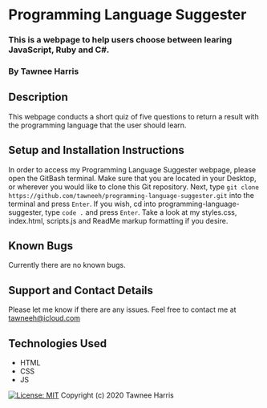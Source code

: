 # Programming Language Suggester

### This is a webpage to help users choose between learing JavaScript, Ruby and C#.

### By Tawnee Harris

## Description

This webpage conducts a short quiz of five questions to return a result with the programming language that the user should learn. 

## Setup and Installation Instructions

In order to access my Programming Language Suggester webpage, please open the GitBash terminal. Make sure that you are located in your Desktop, or wherever you would like to clone this Git repository. Next, type `git clone https://github.com/tawneeh/programming-language-suggester.git` into the terminal and press `Enter`. If you wish, cd into programming-language-suggester, type `code .` and press `Enter`. Take a look at my styles.css, index.html, scripts.js and ReadMe markup formatting if you desire. 

## Known Bugs

Currently there are no known bugs.


## Support and Contact Details

Please let me know if there are any issues. Feel free to contact me at <tawneeh@icloud.com>

## Technologies Used

* HTML
* CSS 
* JS

[![License: MIT](https://img.shields.io/badge/License-MIT-yellow.svg)](https://opensource.org/licenses/MIT)
Copyright (c) 2020 Tawnee Harris